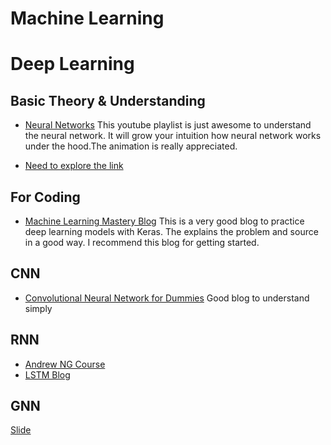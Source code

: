 # Machine Learning

# Deep Learning 

## Basic Theory & Understanding
* [Neural Networks](https://www.youtube.com/playlist?list=PLZHQObOWTQDNU6R1_67000Dx_ZCJB-3pi)
This youtube playlist is just awesome to understand the neural network. It will grow your intuition how neural network works under the hood.The animation is really appreciated.

* [Need to explore the link](https://www.kaggle.com/getting-started/37999)

## For Coding
* [Machine Learning Mastery Blog](https://machinelearningmastery.com/category/deep-learning/) 
This is a very good blog to practice deep learning models with Keras. The explains the problem and source in a good way. I recommend this blog for getting started. 

## CNN
* [Convolutional Neural Network for Dummies](https://www.kaggle.com/iamsouravbanerjee/convolutional-neural-network-for-dummies) Good blog to understand simply

## RNN
* [Andrew NG Course](https://www.coursera.org/lecture/nlp-sequence-models/why-sequence-models-0h7gT)
* [LSTM Blog](https://towardsdatascience.com/illustrated-guide-to-lstms-and-gru-s-a-step-by-step-explanation-44e9eb85bf21)

## GNN
[Slide](http://i.stanford.edu/~jure/pub/talks2/graphsage_gin-ita-feb19.pdf)
